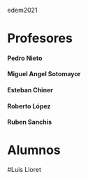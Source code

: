 edem2021


# Profesores
#### Pedro Nieto
#### Miguel Angel Sotomayor
#### Esteban Chiner
#### Roberto López
#### Ruben Sanchís

# Alumnos
#Luis Lloret
